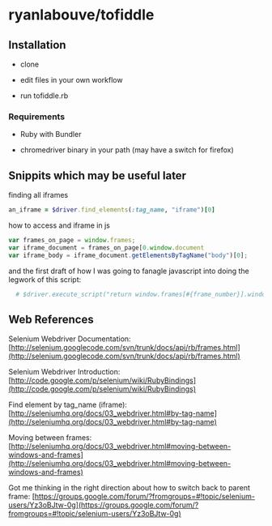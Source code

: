 # ryanlabouve/tofiddle

## Installation

- clone

- edit files in your own workflow

- run tofiddle.rb

### Requirements

- Ruby with Bundler

- chromedriver binary in your path (may have a switch for firefox)


## Snippits which may be useful later


 finding all iframes
```ruby
an_iframe = $driver.find_elements(:tag_name, "iframe")[0]
```

how to access and iframe in js
```javascript
var frames_on_page = window.frames;
var iframe_document = frames_on_page[0.window.document
var iframe_body = iframe_document.getElementsByTagName("body")[0];
```

and the first draft of how I was going to fanagle javascript into doing the legwork of this script:

```ruby
  # $driver.execute_script("return window.frames[#{frame_number}].window.document.getElementsByTagName('body')[0]")
```

## Web References

Selenium Webdriver Documentation: [http://selenium.googlecode.com/svn/trunk/docs/api/rb/frames.html](http://selenium.googlecode.com/svn/trunk/docs/api/rb/frames.html)

Selenium Webdriver Introduction: [http://code.google.com/p/selenium/wiki/RubyBindings](http://code.google.com/p/selenium/wiki/RubyBindings)

Find element by tag_name (iframe): [http://seleniumhq.org/docs/03_webdriver.html#by-tag-name](http://seleniumhq.org/docs/03_webdriver.html#by-tag-name)

Moving between frames: [http://seleniumhq.org/docs/03_webdriver.html#moving-between-windows-and-frames](http://seleniumhq.org/docs/03_webdriver.html#moving-between-windows-and-frames)

Got me thinking in the right direction about how to switch back to parent frame: [https://groups.google.com/forum/?fromgroups=#!topic/selenium-users/Yz3oBJtw-0g](https://groups.google.com/forum/?fromgroups=#!topic/selenium-users/Yz3oBJtw-0g)


